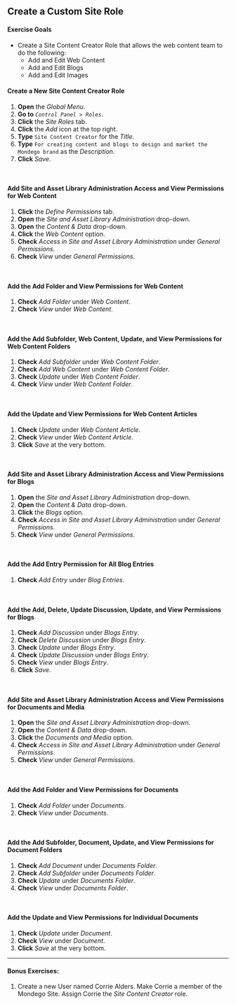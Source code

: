 <a href="#" id="3b"></a>

## Create a Custom Site Role 

<div class="ahead">

#### Exercise Goals
* Create a Site Content Creator Role that allows the web content team to do the following:
    * Add and Edit Web Content
    * Add and Edit Blogs
    * Add and Edit Images

</div>

#### Create a New Site Content Creator Role
1. **Open** the _Global Menu_.  
2. **Go to** _`Control Panel > Roles`_.  
3. **Click** the _Site Roles_ tab.
4. **Click** the _Add_ icon at the top right.
5. **Type** `Site Content Creator` for the _Title_.
6. **Type** `For creating content and blogs to design and market the Mondego brand` as the _Description_.
7. **Click** _Save_.

<br />

#### Add Site and Asset Library Administration Access and View Permissions for Web Content
1. **Click** the _Define Permissions_ tab.  
2. **Open** the _Site and Asset Library Administration_ drop-down.
3. **Open** the _Content & Data_ drop-down.
4. **Click** the _Web Content_ option.
5. **Check** _Access in Site and Asset Library Administration_ under _General Permissions_.
6. **Check** _View_ under _General Permissions_.

<br />

#### Add the Add Folder and View Permissions for Web Content
1. **Check** _Add Folder_ under _Web Content_.
2. **Check** _View_ under _Web Content_.

<br />

#### Add the Add Subfolder, Web Content, Update, and View Permissions for Web Content Folders
1. **Check** _Add Subfolder_ under _Web Content Folder_.
2. **Check** _Add Web Content_ under _Web Content Folder_.
3. **Check** _Update_ under _Web Content Folder_.
4. **Check** _View_ under _Web Content Folder_.

<br />

#### Add the Update and View Permissions for Web Content Articles
1. **Check** _Update_ under _Web Content Article_.
2. **Check** _View_ under _Web Content Article_.
3. **Click** _Save_ at the very bottom.

<br />

#### Add Site and Asset Library Administration Access and View Permissions for Blogs
1. **Open** the _Site and Asset Library Administration_ drop-down.
2. **Open** the _Content & Data_ drop-down.
3. **Click** the _Blogs_ option.
4. **Check** _Access in Site and Asset Library Administration_ under _General Permissions_.
5. **Check** _View_ under _General Permissions_.

<br />

#### Add the Add Entry Permission for All Blog Entries
1. **Check** _Add Entry_ under _Blog Entries_.

<br />

#### Add the Add, Delete, Update Discussion, Update, and View Permissions for Blogs
1. **Check** _Add Discussion_ under _Blogs Entry_.
2. **Check** _Delete Discussion_ under _Blogs Entry_.
3. **Check** _Update_ under _Blogs Entry_.
4. **Check** _Update Discussion_ under _Blogs Entry_.
5. **Check** _View_ under _Blogs Entry_.
6. **Click** _Save_.

<br />

#### Add Site and Asset Library Administration Access and View Permissions for Documents and Media
1. **Open** the _Site and Asset Library Administration_ drop-down.
2. **Open** the _Content & Data_ drop-down.
3. **Click** the _Documents and Media_ option.
4. **Check** _Access in Site and Asset Library Administration_ under _General Permissions_.
5. **Check** _View_ under _General Permissions_.

<br />

#### Add the Add Folder and View Permissions for Documents
1. **Check** _Add Folder_ under _Documents_.
2. **Check** _View_ under _Documents_.

<br />

#### Add the Add Subfolder, Document, Update, and View Permissions for Document Folders
1. **Check** _Add Document_ under _Documents Folder_.
2. **Check** _Add Subfolder_ under _Documents Folder_.
3. **Check** _Update_ under _Documents Folder_.
4. **Check** _View_ under _Documents Folder_.

<br />

#### Add the Update and View Permissions for Individual Documents
1. **Check** _Update_ under _Document_.
2. **Check** _View_ under _Document_.
3. **Click** _Save_ at the very bottom.

---

#### Bonus Exercises:
1. Create a new User named Corrie Alders. Make Corrie a member of the Mondego Site. Assign Corrie the _Site Content Creator_ role.
